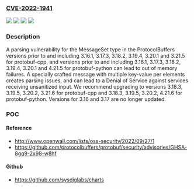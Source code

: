 ### [CVE-2022-1941](https://cve.mitre.org/cgi-bin/cvename.cgi?name=CVE-2022-1941)
![](https://img.shields.io/static/v1?label=Product&message=protobuf-cpp&color=blue)
![](https://img.shields.io/static/v1?label=Product&message=protobuf-python&color=blue)
![](https://img.shields.io/static/v1?label=Version&message=%3C%3D%203.16.1%20&color=brighgreen)
![](https://img.shields.io/static/v1?label=Vulnerability&message=CWE-1286%3A%20Improper%20Validation%20of%20Syntactic%20Correctness%20of%20Input&color=brighgreen)

### Description

A parsing vulnerability for the MessageSet type in the ProtocolBuffers versions prior to and including 3.16.1, 3.17.3, 3.18.2, 3.19.4, 3.20.1 and 3.21.5 for protobuf-cpp, and versions prior to and including 3.16.1, 3.17.3, 3.18.2, 3.19.4, 3.20.1 and 4.21.5 for protobuf-python can lead to out of memory failures. A specially crafted message with multiple key-value per elements creates parsing issues, and can lead to a Denial of Service against services receiving unsanitized input. We recommend upgrading to versions 3.18.3, 3.19.5, 3.20.2, 3.21.6 for protobuf-cpp and 3.18.3, 3.19.5, 3.20.2, 4.21.6 for protobuf-python. Versions for 3.16 and 3.17 are no longer updated.

### POC

#### Reference
- http://www.openwall.com/lists/oss-security/2022/09/27/1
- https://github.com/protocolbuffers/protobuf/security/advisories/GHSA-8gq9-2x98-w8hf

#### Github
- https://github.com/sysdiglabs/charts

